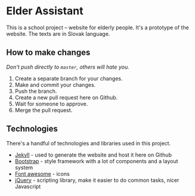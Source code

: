 # Elder Assistant

This is a school project – website for elderly people. It's a prototype of the website. The texts are in Slovak language.

## How to make changes

*Don't push directly to `master`, others will hate you.*

1. Create a separate branch for your changes.
2. Make and commit your changes.
3. Push the branch.
4. Create a new pull request here on Github.
5. Wait for someone to approve.
6. Merge the pull request.

## Technologies

There's a handful of technologies and libraries used in this project.

- [Jekyll](http://jekyllrb.com/) - used to generate the website and host it here on Github
- [Bootstrap](https://v4-alpha.getbootstrap.com/) - style framework with a lot of components and a layout system
- [Font awesome](http://fontawesome.io/) - icons
- [jQuery](http://jquery.com/) - scripting library, make it easier to do common tasks, nicer Javascript
